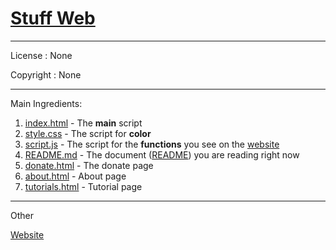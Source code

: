 # [Stuff Web](https://github.com/Totoro700/stuff-web)

---

License :
None

Copyright :
None

---

Main Ingredients:
  1. [index.html](https://github.com/Totoro700/stuff-web/blob/main/index.html) - The __main__ script
  2. [style.css](https://github.com/Totoro700/stuff-web/blob/main/style.css) - The script for __color__
  3. [script.js](https://github.com/Totoro700/stuff-web/blob/main/script.js) - The script for the __functions__ you see on the [website](https://stuff-web.netlify.app)
  4. [README.md](https://github.com/Totoro700/stuff-web/blob/main/README.md) - The document ([README](https://github.com/Totoro700/stuff-web/blob/main/README.md)) you are reading right now
  5. [donate.html](https://github.com/Totoro700/stuff-web/blob/main/donate.html) - The donate page
  6. [about.html](https://github.com/Totoro700/stuff-web/blob/main/about.html) - About page
  7. [tutorials.html](https://github.com/Totoro700/stuff-web/blob/main/tutorials.html) - Tutorial page

---

Other

[Website](https://stuff-web.xyz/index.html)
